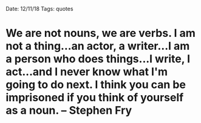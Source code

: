 Date: 12/11/18
Tags: quotes

# We are not nouns, we are verbs. I am not a thing...an actor, a writer...I am a person who does things...I write, I act...and I never know what I'm going to do next. I think you can be imprisoned if you think of yourself as a noun. – Stephen Fry
